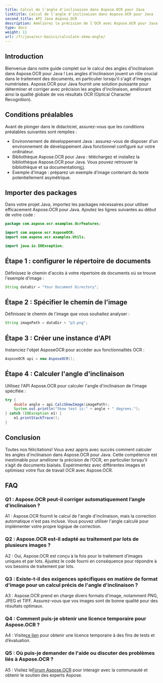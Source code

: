 ```yaml
---
title: Calcul de l'angle d'inclinaison dans Aspose.OCR pour Java
linktitle: Calcul de l'angle d'inclinaison dans Aspose.OCR pour Java
second_title: API Java Aspose.OCR
description: Améliorez la précision de l'OCR avec Aspose.OCR pour Java. Apprenez à calculer les angles d'inclinaison étape par étape. Améliorez le traitement des documents sans effort.
type: docs
weight: 11
url: /fr/java/ocr-basics/calculate-skew-angle/
---
```

## Introduction

Bienvenue dans notre guide complet sur le calcul des angles d'inclinaison dans Aspose.OCR pour Java ! Les angles d'inclinaison jouent un rôle crucial dans le traitement des documents, en particulier lorsqu'il s'agit d'images numérisées. Aspose.OCR pour Java fournit une solution puissante pour déterminer et corriger avec précision les angles d'inclinaison, améliorant ainsi la qualité globale de vos résultats OCR (Optical Character Recognition).

## Conditions préalables

Avant de plonger dans le didacticiel, assurez-vous que les conditions préalables suivantes sont remplies :

- Environnement de développement Java : assurez-vous de disposer d'un environnement de développement Java fonctionnel configuré sur votre ordinateur.
-  Bibliothèque Aspose.OCR pour Java : téléchargez et installez la bibliothèque Aspose.OCR pour Java. Vous pouvez retrouver la bibliothèque et sa documentation[ici](https://reference.aspose.com/ocr/java/).
- Exemple d’image : préparez un exemple d’image contenant du texte potentiellement asymétrique.

## Importer des packages

Dans votre projet Java, importez les packages nécessaires pour utiliser efficacement Aspose.OCR pour Java. Ajoutez les lignes suivantes au début de votre code :

```java
package com.aspose.ocr.examples.OcrFeatures;

import com.aspose.ocr.AsposeOCR;
import com.aspose.ocr.examples.Utils;

import java.io.IOException;
```

## Étape 1 : configurer le répertoire de documents

Définissez le chemin d'accès à votre répertoire de documents où se trouve l'exemple d'image :

```java
String dataDir = "Your Document Directory";
```

## Étape 2 : Spécifier le chemin de l'image

Définissez le chemin de l'image que vous souhaitez analyser :

```java
String imagePath = dataDir + "p3.png";
```

## Étape 3 : Créer une instance d'API

Instanciez l'objet AsposeOCR pour accéder aux fonctionnalités OCR :

```java
AsposeOCR api = new AsposeOCR();
```

## Étape 4 : Calculer l'angle d'inclinaison

Utilisez l'API Aspose.OCR pour calculer l'angle d'inclinaison de l'image spécifiée :

```java
try {
    double angle = api.CalcSkewImage(imagePath);
    System.out.println("Skew text is:" + angle + " degrees.");
} catch (IOException e1) {
    e1.printStackTrace();
}
```

## Conclusion

Toutes nos félicitations! Vous avez appris avec succès comment calculer les angles d'inclinaison dans Aspose.OCR pour Java. Cette compétence est inestimable pour améliorer la précision de l’OCR, en particulier lorsqu’il s’agit de documents biaisés. Expérimentez avec différentes images et optimisez votre flux de travail OCR avec Aspose.OCR.

## FAQ

### Q1 : Aspose.OCR peut-il corriger automatiquement l’angle d’inclinaison ?

A1 : Aspose.OCR fournit le calcul de l'angle d'inclinaison, mais la correction automatique n'est pas incluse. Vous pouvez utiliser l'angle calculé pour implémenter votre propre logique de correction.

### Q2 : Aspose.OCR est-il adapté au traitement par lots de plusieurs images ?

A2 : Oui, Aspose.OCR est conçu à la fois pour le traitement d’images uniques et par lots. Ajustez le code fourni en conséquence pour répondre à vos besoins de traitement par lots.

### Q3 : Existe-t-il des exigences spécifiques en matière de format d'image pour un calcul précis de l'angle d'inclinaison ?

A3 : Aspose.OCR prend en charge divers formats d'image, notamment PNG, JPEG et TIFF. Assurez-vous que vos images sont de bonne qualité pour des résultats optimaux.

### Q4 : Comment puis-je obtenir une licence temporaire pour Aspose.OCR ?

 A4 : Visite[ce lien](https://purchase.aspose.com/temporary-license/) pour obtenir une licence temporaire à des fins de tests et d’évaluation.

### Q5 : Où puis-je demander de l'aide ou discuter des problèmes liés à Aspose.OCR ?

 A5 : Visitez le[Forum Aspose.OCR](https://forum.aspose.com/c/ocr/16) pour interagir avec la communauté et obtenir le soutien des experts Aspose.
